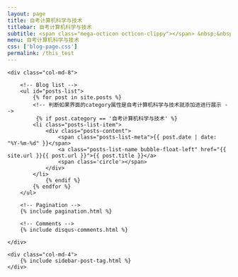 ```yaml
---
layout: page
title: 自考计算机科学与技术
titlebar: 自考计算机科学与技术
subtitle: <span class="mega-octicon octicon-clippy"></span> &nbsp;&nbsp; 学习计算机的课程笔记，打计算机基础，方便自己以后学习应用层的东西时更简单，提升自己学历，毕竟没有能力的情况下这个社会还看你"学历"。
menu: 自考计算机科学与技术
css: ['blog-page.css']
permalink: /this_test
---
```


<div class="row">

    <div class="col-md-8">
    
        <!-- Blog list -->
        <ul id="posts-list">
            {% for post in site.posts %}
            <!-- 判断如果界面的category属性是自考计算机科学与技术就添加进进行展示 -->
             {% if post.category == '自考计算机科学与技术' %}
            <li class="posts-list-item">
                <div class="posts-content">
                    <span class="posts-list-meta">{{ post.date | date: "%Y-%m-%d" }}</span>
                    <a class="posts-list-name bubble-float-left" href="{{ site.url }}{{ post.url }}">{{ post.title }}</a>
                    <span class='circle'></span>
                </div>
            </li>
                {% endif %}
            {% endfor %}
        </ul>
    
        <!-- Pagination -->
        {% include pagination.html %}
    
        <!-- Comments -->
        {% include disqus-comments.html %}
    
    </div>
    
    <div class="col-md-4">
        {% include sidebar-post-tag.html %}
    </div>

</div>
<script>
    $(document).ready(function(){

        // Enable bootstrap tooltip
        $("body").tooltip({ selector: '[data-toggle=tooltip]' });
    
    });
</script>
